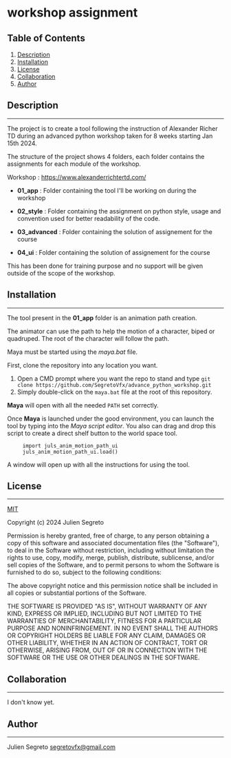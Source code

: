 # workshop assignment

## Table of Contents
1. [Description](#description)
2. [Installation](#installation)
3. [License](#license)
4. [Collaboration](#collaboration)
5. [Author](#author)

## Description
***
The project is to create a tool following the instruction of Alexander Richer TD
during an advanced python workshop taken for 8 weeks starting Jan 15th 2024.

The structure of the project shows 4 folders, each folder contains the 
assignments for each module of the workshop.

Workshop : https://www.alexanderrichtertd.com/

* **01_app** : Folder containing the tool I'll be working on during the workshop

* **02_style** : Folder containing the assignment on python style, usage and 
                 convention used for better readability of the code.
* **03_advanced** : Folder containing the solution of assignement for the course
* **04_ui** : Folder containing the solution of assignement for the course

This has been done for training purpose and no support will be given outside of 
the scope of the workshop.

## Installation
***
The tool present in the **01_app** folder is an animation path creation.

The animator can use the path to help the motion of a character, biped or 
quadruped. 
The root of the character will follow the path. 

Maya must be started using the _maya.bat_ file.

First, clone the repository into any location you want.

1. Open a CMD prompt where you want the repo to stand and type 
`git clone https://github.com/SegretoVfx/advance_python_workshop.git`
2. Simply double-click on the `maya.bat` file at the root of this repository.

**Maya** will open with all the needed `PATH` set correctly.


Once **Maya** is launched under the good environment,
you can launch the tool by typing into the *Maya script editor*.
You also can drag and drop this script to create a direct shelf button to the
world space tool.
```
     import juls_anim_motion_path_ui
     juls_anim_motion_path_ui.load()
```

A window will open up with all the instructions for using the tool.



## License
***
[MIT](https://choosealicense.com/licenses/mit/)

Copyright (c) 2024 Julien Segreto 

Permission is hereby granted, free of charge, to any person obtaining a copy
of this software and associated documentation files (the "Software"), to deal
in the Software without restriction, including without limitation the rights
to use, copy, modify, merge, publish, distribute, sublicense, and/or sell
copies of the Software, and to permit persons to whom the Software is
furnished to do so, subject to the following conditions:

The above copyright notice and this permission notice shall be included in all
copies or substantial portions of the Software.

THE SOFTWARE IS PROVIDED "AS IS", WITHOUT WARRANTY OF ANY KIND, EXPRESS OR
IMPLIED, INCLUDING BUT NOT LIMITED TO THE WARRANTIES OF MERCHANTABILITY,
FITNESS FOR A PARTICULAR PURPOSE AND NONINFRINGEMENT. IN NO EVENT SHALL THE
AUTHORS OR COPYRIGHT HOLDERS BE LIABLE FOR ANY CLAIM, DAMAGES OR OTHER
LIABILITY, WHETHER IN AN ACTION OF CONTRACT, TORT OR OTHERWISE, ARISING FROM,
OUT OF OR IN CONNECTION WITH THE SOFTWARE OR THE USE OR OTHER DEALINGS IN THE
SOFTWARE.

## Collaboration
***
I don't know yet.

## Author
***
Julien Segreto
segretovfx@gmail.com


